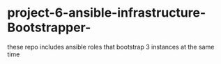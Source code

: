 # project-6-ansible-infrastructure-Bootstrapper-
these repo includes ansible roles that bootstrap 3 instances at the same time 
